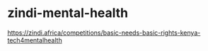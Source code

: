 # zindi-mental-health

https://zindi.africa/competitions/basic-needs-basic-rights-kenya-tech4mentalhealth



